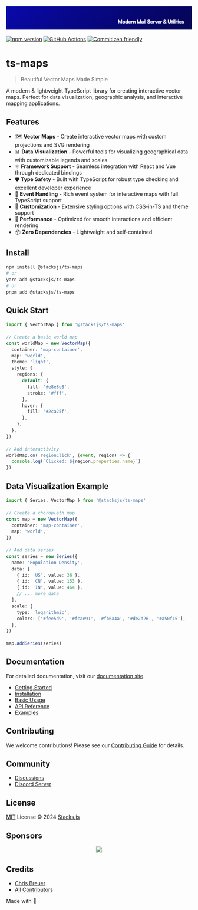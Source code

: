 <p align="center"><img src="https://github.com/stacksjs/mail-server/blob/main/.github/art/cover.jpg?raw=true" alt="Social Card of this repo"></p>

[![npm version][npm-version-src]][npm-version-href]
[![GitHub Actions][github-actions-src]][github-actions-href]
[![Commitizen friendly](https://img.shields.io/badge/commitizen-friendly-brightgreen.svg)](http://commitizen.github.io/cz-cli/)
<!-- [![npm downloads][npm-downloads-src]][npm-downloads-href] -->
<!-- [![Codecov][codecov-src]][codecov-href] -->

# ts-maps

> Beautiful Vector Maps Made Simple

A modern & lightweight TypeScript library for creating interactive vector maps. Perfect for data visualization, geographic analysis, and interactive mapping applications.

## Features

- 🗺️ **Vector Maps** - Create interactive vector maps with custom projections and SVG rendering
- 📊 **Data Visualization** - Powerful tools for visualizing geographical data with customizable legends and scales
- ⚛️ **Framework Support** - Seamless integration with React and Vue through dedicated bindings
- 🛡️ **Type Safety** - Built with TypeScript for robust type checking and excellent developer experience
- 🎯 **Event Handling** - Rich event system for interactive maps with full TypeScript support
- 🎨 **Customization** - Extensive styling options with CSS-in-TS and theme support
- 🚀 **Performance** - Optimized for smooth interactions and efficient rendering
- 📦 **Zero Dependencies** - Lightweight and self-contained

## Install

```bash
npm install @stacksjs/ts-maps
# or
yarn add @stacksjs/ts-maps
# or
pnpm add @stacksjs/ts-maps
```

## Quick Start

```typescript
import { VectorMap } from '@stacksjs/ts-maps'

// Create a basic world map
const worldMap = new VectorMap({
  container: 'map-container',
  map: 'world',
  theme: 'light',
  style: {
    regions: {
      default: {
        fill: '#e8e8e8',
        stroke: '#fff',
      },
      hover: {
        fill: '#2ca25f',
      },
    },
  },
})

// Add interactivity
worldMap.on('regionClick', (event, region) => {
  console.log(`Clicked: ${region.properties.name}`)
})
```

## Data Visualization Example

```typescript
import { Series, VectorMap } from '@stacksjs/ts-maps'

// Create a choropleth map
const map = new VectorMap({
  container: 'map-container',
  map: 'world',
})

// Add data series
const series = new Series({
  name: 'Population Density',
  data: [
    { id: 'US', value: 36 },
    { id: 'CN', value: 153 },
    { id: 'IN', value: 464 },
    // ... more data
  ],
  scale: {
    type: 'logarithmic',
    colors: ['#fee5d9', '#fcae91', '#fb6a4a', '#de2d26', '#a50f15'],
  },
})

map.addSeries(series)
```

## Documentation

For detailed documentation, visit our [documentation site](https://ts-maps.dev/).

- [Getting Started](https://ts-maps.dev/intro)
- [Installation](https://ts-maps.dev/install)
- [Basic Usage](https://ts-maps.dev/usage)
- [API Reference](https://ts-maps.dev/api)
- [Examples](https://ts-maps.dev/demo)

## Contributing

We welcome contributions! Please see our [Contributing Guide](https://github.com/stacksjs/ts-maps/blob/main/CONTRIBUTING.md) for details.

## Community

- [Discussions](https://github.com/stacksjs/ts-maps/discussions)
- [Discord Server](https://discord.gg/stacksjs)

## License

[MIT](./LICENSE.md) License © 2024 [Stacks.js](https://github.com/stacksjs)

## Sponsors

<p align="center">
  <a href="https://github.com/sponsors/stacksjs">
    <img src="https://raw.githubusercontent.com/stacksjs/branding/main/assets/sponsors.svg">
  </a>
</p>

## Credits

- [Chris Breuer](https://github.com/chrisbbreuer)
- [All Contributors](../../contributors)

Made with 💙

<!-- Badges -->
[npm-version-src]: https://img.shields.io/npm/v/@stacksjs/ts-maps?style=flat-square
[npm-version-href]: https://npmjs.com/package/@stacksjs/ts-maps
[github-actions-src]: https://img.shields.io/github/actions/workflow/status/stacksjs/ts-maps/ci.yml?style=flat-square&branch=main
[github-actions-href]: https://github.com/stacksjs/ts-maps/actions?query=workflow%3Aci

<!-- [codecov-src]: https://img.shields.io/codecov/c/gh/stacksjs/ts-maps/main?style=flat-square
[codecov-href]: https://codecov.io/gh/stacksjs/ts-maps -->
